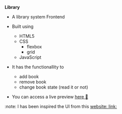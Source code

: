 **Library**
- A library system Frontend

- Built using 
    - HTML5
    - CSS
      - flexbox
      - grid
    - JavaScript

- It has the functionallity to 
  - add book
  - remove book
  - change book state (read it or not)

- You can access a live preview [here :link:](https://mhmad-alaa.github.io/library/)
  

:note: I has been inspired the UI from this [website: link:](https://michalosman.github.io/library/)